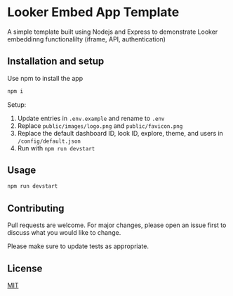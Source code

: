# Looker Embed App Template

A simple template built using Nodejs and Express to demonstrate Looker embeddinng functionalilty (iframe, API, authentication)

## Installation and setup

Use npm to install the app

```javascript
npm i
```

Setup:
1) Update entries in `.env.example` and rename to `.env`
2) Replace `public/images/logo.png` and `public/favicon.png`
3) Replace the default dashboard ID, look ID, explore, theme, and users in `/config/default.json`
4) Run with `npm run devstart`

## Usage

```javascript
npm run devstart
```

## Contributing
Pull requests are welcome. For major changes, please open an issue first to discuss what you would like to change.

Please make sure to update tests as appropriate.

## License
[MIT](https://choosealicense.com/licenses/mit/)